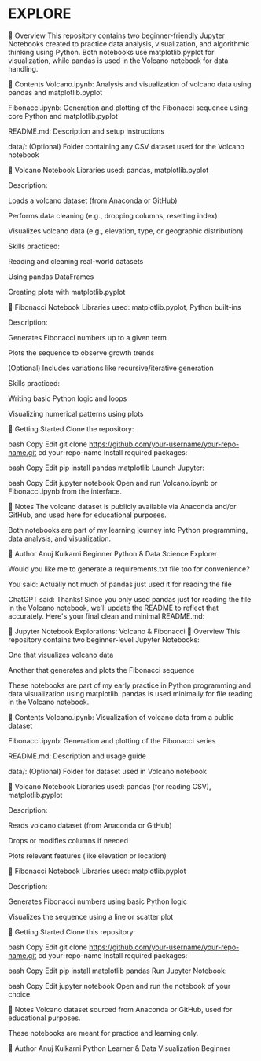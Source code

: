# EXPLORE
📝 Overview
This repository contains two beginner-friendly Jupyter Notebooks created to practice data analysis, visualization, and algorithmic thinking using Python. Both notebooks use matplotlib.pyplot for visualization, while pandas is used in the Volcano notebook for data handling.

📁 Contents
Volcano.ipynb: Analysis and visualization of volcano data using pandas and matplotlib.pyplot

Fibonacci.ipynb: Generation and plotting of the Fibonacci sequence using core Python and matplotlib.pyplot

README.md: Description and setup instructions

data/: (Optional) Folder containing any CSV dataset used for the Volcano notebook

🌋 Volcano Notebook
Libraries used: pandas, matplotlib.pyplot

Description:

Loads a volcano dataset (from Anaconda or GitHub)

Performs data cleaning (e.g., dropping columns, resetting index)

Visualizes volcano data (e.g., elevation, type, or geographic distribution)

Skills practiced:

Reading and cleaning real-world datasets

Using pandas DataFrames

Creating plots with matplotlib.pyplot

🔢 Fibonacci Notebook
Libraries used: matplotlib.pyplot, Python built-ins

Description:

Generates Fibonacci numbers up to a given term

Plots the sequence to observe growth trends

(Optional) Includes variations like recursive/iterative generation

Skills practiced:

Writing basic Python logic and loops

Visualizing numerical patterns using plots

🚀 Getting Started
Clone the repository:

bash
Copy
Edit
git clone https://github.com/your-username/your-repo-name.git
cd your-repo-name
Install required packages:

bash
Copy
Edit
pip install pandas matplotlib
Launch Jupyter:

bash
Copy
Edit
jupyter notebook
Open and run Volcano.ipynb or Fibonacci.ipynb from the interface.

📌 Notes
The volcano dataset is publicly available via Anaconda and/or GitHub, and used here for educational purposes.

Both notebooks are part of my learning journey into Python programming, data analysis, and visualization.

👤 Author
Anuj Kulkarni
Beginner Python & Data Science Explorer

Would you like me to generate a requirements.txt file too for convenience?







You said:
Actually not much of pandas just used it for reading the file


ChatGPT said:
Thanks! Since you only used pandas just for reading the file in the Volcano notebook, we'll update the README to reflect that accurately. Here's your final clean and minimal README.md:

📓 Jupyter Notebook Explorations: Volcano & Fibonacci
📝 Overview
This repository contains two beginner-level Jupyter Notebooks:

One that visualizes volcano data

Another that generates and plots the Fibonacci sequence

These notebooks are part of my early practice in Python programming and data visualization using matplotlib. pandas is used minimally for file reading in the Volcano notebook.

📁 Contents
Volcano.ipynb: Visualization of volcano data from a public dataset

Fibonacci.ipynb: Generation and plotting of the Fibonacci series

README.md: Description and usage guide

data/: (Optional) Folder for dataset used in Volcano notebook

🌋 Volcano Notebook
Libraries used: pandas (for reading CSV), matplotlib.pyplot

Description:

Reads volcano dataset (from Anaconda or GitHub)

Drops or modifies columns if needed

Plots relevant features (like elevation or location)

🔢 Fibonacci Notebook
Libraries used: matplotlib.pyplot

Description:

Generates Fibonacci numbers using basic Python logic

Visualizes the sequence using a line or scatter plot

🚀 Getting Started
Clone this repository:

bash
Copy
Edit
git clone https://github.com/your-username/your-repo-name.git
cd your-repo-name
Install required packages:

bash
Copy
Edit
pip install matplotlib pandas
Run Jupyter Notebook:

bash
Copy
Edit
jupyter notebook
Open and run the notebook of your choice.

📌 Notes
Volcano dataset sourced from Anaconda or GitHub, used for educational purposes.

These notebooks are meant for practice and learning only.

👤 Author
Anuj Kulkarni
Python Learner & Data Visualization Beginner

